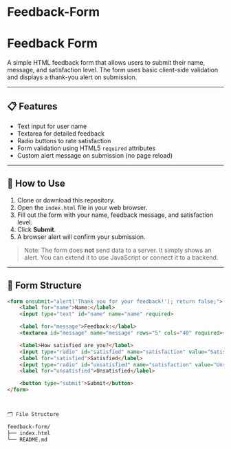 # Feedback-Form

# Feedback Form

A simple HTML feedback form that allows users to submit their name, message, and satisfaction level. The form uses basic client-side validation and displays a thank-you alert on submission.

---

## 📋 Features

- Text input for user name
- Textarea for detailed feedback
- Radio buttons to rate satisfaction
- Form validation using HTML5 `required` attributes
- Custom alert message on submission (no page reload)

---

## 🚀 How to Use

1. Clone or download this repository.
2. Open the `index.html` file in your web browser.
3. Fill out the form with your name, feedback message, and satisfaction level.
4. Click **Submit**.
5. A browser alert will confirm your submission.

> Note: The form does **not** send data to a server. It simply shows an alert. You can extend it to use JavaScript or connect it to a backend.

---

## 🧾 Form Structure

```html
<form onsubmit="alert('Thank you for your feedback!'); return false;">
    <label for="name">Name:</label>
    <input type="text" id="name" name="name" required>

    <label for="message">Feedback:</label>
    <textarea id="message" name="message" rows="5" cols="40" required></textarea>

    <label>How satisfied are you?</label>
    <input type="radio" id="satisfied" name="satisfaction" value="Satisfied" required>
    <label for="satisfied">Satisfied</label>
    <input type="radio" id="unsatisfied" name="satisfaction" value="Unsatisfied" required>
    <label for="unsatisfied">Unsatisfied</label>

    <button type="submit">Submit</button>
</form>



🗂️ File Structure

feedback-form/
├── index.html
└── README.md

